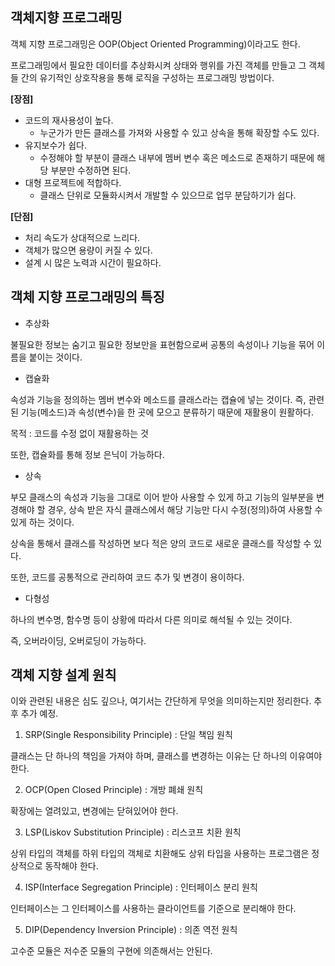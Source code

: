 ## 객체지향 프로그래밍

객체 지향 프로그래밍은 OOP(Object Oriented Programming)이라고도 한다.

프로그래밍에서 필요한 데이터를 추상화시켜 상태와 행위를 가진 객체를 만들고 그 객체들 간의 유기적인 상호작용을 통해 로직을 구성하는 프로그래밍 방법이다.



**[장점]**

- 코드의 재사용성이 높다.
  - 누군가가 만든 클래스를 가져와 사용할 수 있고 상속을 통해 확장할 수도 있다.
- 유지보수가 쉽다.
  - 수정해야 할 부분이 클래스 내부에 멤버 변수 혹은 메소드로 존재하기 때문에 해당 부분만 수정하면 된다.
- 대형 프로젝트에 적합하다.
  - 클래스 단위로 모듈화시켜서 개발할 수 있으므로 업무 분담하기가 쉽다.



**[단점]**

- 처리 속도가 상대적으로 느리다.
- 객체가 많으면 용량이 커질 수 있다.
- 설계 시 많은 노력과 시간이 필요하다.



## 객체 지향 프로그래밍의 특징

- 추상화

불필요한 정보는 숨기고 필요한 정보만을 표현함으로써 공통의 속성이나 기능을 묶어 이름을 붙이는 것이다.



- 캡슐화

속성과 기능을 정의하는 멤버 변수와 메소드를 클래스라는 캡슐에 넣는 것이다. 즉, 관련된 기능(메소드)과 속성(변수)을 한 곳에 모으고 분류하기 때문에 재활용이 원활하다.

목적 : 코드를 수정 없이 재활용하는 것

또한, 캡슐화를 통해 정보 은닉이 가능하다.



- 상속

부모 클래스의 속성과 기능을 그대로 이어 받아 사용할 수 있게 하고 기능의 일부분을 변경해야 할 경우, 상속 받은 자식 클래스에서 해당 기능만 다시 수정(정의)하여 사용할 수 있게 하는 것이다.

상속을 통해서 클래스를 작성하면 보다 적은 양의 코드로 새로운 클래스를 작성할 수 있다. 

또한, 코드를 공통적으로 관리하여 코드 추가 및 변경이 용이하다.



- 다형성

하나의 변수명, 함수명 등이 상황에 따라서 다른 의미로 해석될 수 있는 것이다.

즉, 오버라이딩, 오버로딩이 가능하다.



## 객체 지향 설계 원칙

이와 관련된 내용은 심도 깊으나, 여기서는 간단하게 무엇을 의미하는지만 정리한다. 추후 추가 예정.

1. SRP(Single Responsibility Principle) : 단일 책임 원칙

클래스는 단 하나의 책임을 가져야 하며, 클래스를 변경하는 이유는 단 하나의 이유여야 한다.

2. OCP(Open Closed Principle) : 개방 폐쇄 원칙

확장에는 열려있고, 변경에는 닫혀있어야 한다.

3. LSP(Liskov Substitution Principle) : 리스코프 치환 원칙

상위 타입의 객체를 하위 타입의 객체로 치환해도 상위 타입을 사용하는 프로그램은 정상적으로 동작해야 한다. 

4. ISP(Interface Segregation Principle) : 인터페이스 분리 원칙

인터페이스는 그 인터페이스를 사용하는 클라이언트를 기준으로 분리해야 한다.

5. DIP(Dependency Inversion Principle) : 의존 역전 원칙

고수준 모듈은 저수준 모듈의 구현에 의존해서는 안된다.




